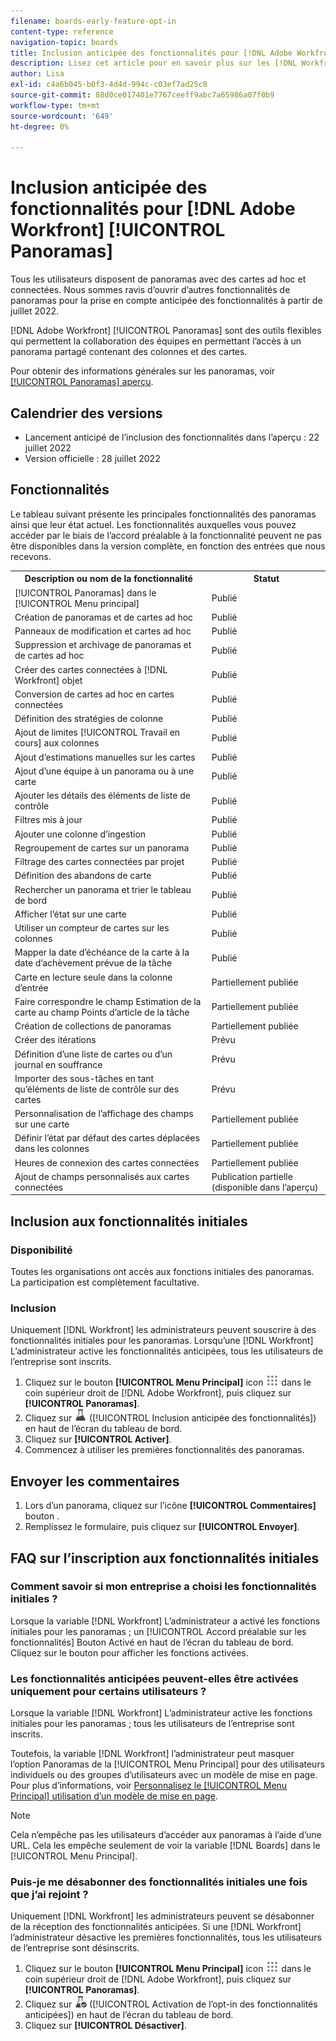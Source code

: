 ```yaml
---
filename: boards-early-feature-opt-in
content-type: reference
navigation-topic: boards
title: Inclusion anticipée des fonctionnalités pour [!DNL Adobe Workfront] Panoramas
description: Lisez cet article pour en savoir plus sur les [!DNL Workfront Boards] inscription anticipée aux fonctionnalités.
author: Lisa
exl-id: c4a6b045-b0f3-4d4d-994c-c03ef7ad25c8
source-git-commit: 88d0ce017401e7767ceeff9abc7a65986a07f0b9
workflow-type: tm+mt
source-wordcount: '649'
ht-degree: 0%

---
```


# Inclusion anticipée des fonctionnalités pour [!DNL Adobe Workfront] [!UICONTROL Panoramas]

Tous les utilisateurs disposent de panoramas avec des cartes ad hoc et connectées. Nous sommes ravis d’ouvrir d’autres fonctionnalités de panoramas pour la prise en compte anticipée des fonctionnalités à partir de juillet 2022.

[!DNL Adobe Workfront] [!UICONTROL Panoramas] sont des outils flexibles qui permettent la collaboration des équipes en permettant l’accès à un panorama partagé contenant des colonnes et des cartes.

Pour obtenir des informations générales sur les panoramas, voir [[!UICONTROL Panoramas] aperçu](/help/quicksilver/agile/boards-overview.md).

## Calendrier des versions

* Lancement anticipé de l’inclusion des fonctionnalités dans l’aperçu : 22 juillet 2022
* Version officielle : 28 juillet 2022

## Fonctionnalités

Le tableau suivant présente les principales fonctionnalités des panoramas ainsi que leur état actuel. Les fonctionnalités auxquelles vous pouvez accéder par le biais de l’accord préalable à la fonctionnalité peuvent ne pas être disponibles dans la version complète, en fonction des entrées que nous recevons.

<table style="table-layout:auto"> 
 <tbody> 
  <tr> 
   <th><strong>Description ou nom de la fonctionnalité</strong></th>
   <th><strong>Statut</strong></th> 
  </tr>
  <tr>
   <td>[!UICONTROL Panoramas] dans le [!UICONTROL Menu principal]</td>
   <td>Publié</td>
  </tr>
    <tr>
   <td>Création de panoramas et de cartes ad hoc</td>
   <td>Publié</td>
  </tr>
  <tr>
   <td>Panneaux de modification et cartes ad hoc</td>
   <td>Publié</td>
  </tr>
  <tr>
   <td>Suppression et archivage de panoramas et de cartes ad hoc</td>
   <td>Publié</td>
  </tr>
  <tr>
   <td>Créer des cartes connectées à [!DNL Workfront] objet</td>
   <td>Publié</td>
  </tr>
  <tr>
   <td>Conversion de cartes ad hoc en cartes connectées</td>
   <td>Publié</td>
  </tr>
  <tr>
   <td>Définition des stratégies de colonne</td>
   <td>Publié</td>
  </tr>
  <tr>
   <td>Ajout de limites [!UICONTROL Travail en cours] aux colonnes</td>
   <td>Publié</td>
  </tr>
  <tr>
   <td>Ajout d’estimations manuelles sur les cartes</td>
   <td>Publié</td>
  </tr>
  <tr>
   <td>Ajout d’une équipe à un panorama ou à une carte</td>
   <td>Publié</td>
  </tr>
  <tr>
   <td>Ajouter les détails des éléments de liste de contrôle</td>
   <td>Publié</td>
  </tr>
  <tr>
   <td>Filtres mis à jour</td>
   <td>Publié</td>
  </tr>
  <tr>
   <td>Ajouter une colonne d’ingestion</td>
   <td>Publié</td>
  </tr>
  <tr>
   <td>Regroupement de cartes sur un panorama</td>
   <td>Publié</td>
  </tr>
  <tr>
   <td>Filtrage des cartes connectées par projet</td>
   <td>Publié</td>
  </tr>
  <tr>
   <td>Définition des abandons de carte</td>
   <td>Publié</td>
  </tr>
  <tr>
   <td>Rechercher un panorama et trier le tableau de bord</td>
   <td>Publié</td>
  </tr>
  <tr>
   <td>Afficher l’état sur une carte</td>
   <td>Publié</td>
  </tr>
  <tr>
   <td>Utiliser un compteur de cartes sur les colonnes</td>
   <td>Publié</td>
  </tr>
  <tr>
   <td>Mapper la date d’échéance de la carte à la date d’achèvement prévue de la tâche</td>
   <td>Publié</td>
  </tr>
  <tr>
   <td>Carte en lecture seule dans la colonne d’entrée</td>
   <td>Partiellement publiée</td>
  </tr>
  <tr>
   <td>Faire correspondre le champ Estimation de la carte au champ Points d’article de la tâche</td>
   <td>Partiellement publiée</td>
  </tr>
  <tr>
   <td>Création de collections de panoramas</td>
   <td>Partiellement publiée</td>
  </tr>
  <tr>
   <td>Créer des itérations</td>
   <td>Prévu</td>
  </tr>
  <tr>
   <td>Définition d’une liste de cartes ou d’un journal en souffrance</td>
   <td>Prévu</td>
  </tr>
  <tr>
   <td>Importer des sous-tâches en tant qu’éléments de liste de contrôle sur des cartes</td>
   <td>Prévu</td>
  </tr>
  <tr>
   <td>Personnalisation de l’affichage des champs sur une carte</td>
   <td>Partiellement publiée</td>
  </tr>  
  <tr>
   <td>Définir l’état par défaut des cartes déplacées dans les colonnes</td>
   <td>Partiellement publiée</td>
  </tr>
  <tr>
   <td>Heures de connexion des cartes connectées</td>
   <td>Partiellement publiée</td>
  </tr>
  <tr>
   <td>Ajout de champs personnalisés aux cartes connectées</td>
   <td>Publication partielle (disponible dans l’aperçu)</td>
  </tr>
 </tbody> 
</table>

## Inclusion aux fonctionnalités initiales

### Disponibilité

Toutes les organisations ont accès aux fonctions initiales des panoramas. La participation est complètement facultative.

### Inclusion

Uniquement [!DNL Workfront] les administrateurs peuvent souscrire à des fonctionnalités initiales pour les panoramas. Lorsqu’une [!DNL Workfront] L’administrateur active les fonctionnalités anticipées, tous les utilisateurs de l’entreprise sont inscrits.

1. Cliquez sur le bouton **[!UICONTROL Menu Principal]** icon ![](assets/main-menu-icon.png) dans le coin supérieur droit de [!DNL Adobe Workfront], puis cliquez sur **[!UICONTROL Panoramas]**.
1. Cliquez sur ![Inclusion anticipée des fonctionnalités](assets/early-feature-opt-in-not-enabled.png) ([!UICONTROL Inclusion anticipée des fonctionnalités]) en haut de l’écran du tableau de bord.
1. Cliquez sur **[!UICONTROL Activer]**.
1. Commencez à utiliser les premières fonctionnalités des panoramas.

## Envoyer les commentaires

1. Lors d’un panorama, cliquez sur l’icône **[!UICONTROL Commentaires]** bouton .
1. Remplissez le formulaire, puis cliquez sur **[!UICONTROL Envoyer]**.

## FAQ sur l’inscription aux fonctionnalités initiales

### Comment savoir si mon entreprise a choisi les fonctionnalités initiales ?

Lorsque la variable [!DNL Workfront] L’administrateur a activé les fonctions initiales pour les panoramas ; un [!UICONTROL Accord préalable sur les fonctionnalités] Bouton Activé en haut de l’écran du tableau de bord. Cliquez sur le bouton pour afficher les fonctions activées.

### Les fonctionnalités anticipées peuvent-elles être activées uniquement pour certains utilisateurs ?

Lorsque la variable [!DNL Workfront] L’administrateur active les fonctions initiales pour les panoramas ; tous les utilisateurs de l’entreprise sont inscrits.

Toutefois, la variable [!DNL Workfront] l’administrateur peut masquer l’option Panoramas de la [!UICONTROL Menu Principal] pour des utilisateurs individuels ou des groupes d’utilisateurs avec un modèle de mise en page. Pour plus d’informations, voir [Personnalisez le [!UICONTROL Menu Principal] utilisation d’un modèle de mise en page](/help/quicksilver/administration-and-setup/customize-workfront/use-layout-templates/customize-main-menu.md).

>[!NOTE]
>
>Cela n’empêche pas les utilisateurs d’accéder aux panoramas à l’aide d’une URL. Cela les empêche seulement de voir la variable [!DNL Boards] dans le [!UICONTROL Menu Principal].

### Puis-je me désabonner des fonctionnalités initiales une fois que j’ai rejoint ?

Uniquement [!DNL Workfront] les administrateurs peuvent se désabonner de la réception des fonctionnalités anticipées. Si une [!DNL Workfront] l’administrateur désactive les premières fonctionnalités, tous les utilisateurs de l’entreprise sont désinscrits.

1. Cliquez sur le bouton **[!UICONTROL Menu Principal]** icon ![](assets/main-menu-icon.png) dans le coin supérieur droit de [!DNL Adobe Workfront], puis cliquez sur **[!UICONTROL Panoramas]**.
1. Cliquez sur ![Activation de l’opt-in des fonctionnalités anticipées](assets/early-feature-opt-in-enabled.png) ([!UICONTROL Activation de l’opt-in des fonctionnalités anticipées]) en haut de l’écran du tableau de bord.
1. Cliquez sur **[!UICONTROL Désactiver]**.
